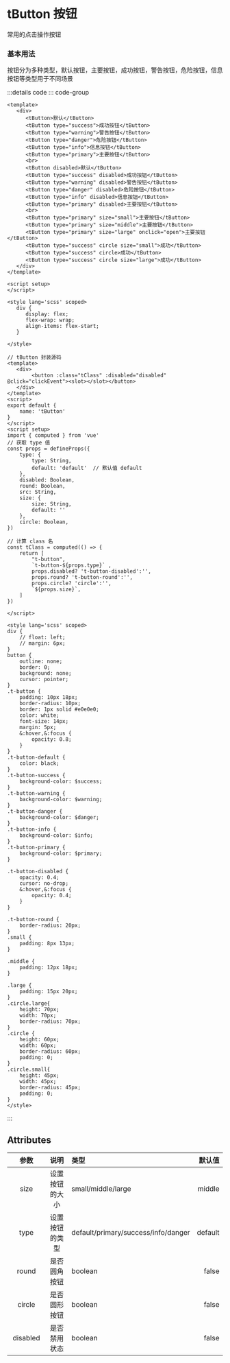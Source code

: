 <script setup>
   import buttonDemo from '../components/buttonDemo.vue';
</script>

# tButton 按钮
常用的点击操作按钮
<br/>

### 基本用法
按钮分为多种类型，默认按钮，主要按钮，成功按钮，警告按钮，危险按钮，信息按钮等类型用于不同场景

<buttonDemo></buttonDemo>

:::details code
::: code-group

```vue [buttonDemo.vue]
<template>
   <div>
      <tButton>默认</tButton>
      <tButton type="success">成功按钮</tButton>
      <tButton type="warning">警告按钮</tButton>
      <tButton type="danger">危险按钮</tButton>
      <tButton type="info">信息按钮</tButton>
      <tButton type="primary">主要按钮</tButton>
      <br>
      <tButton disabled>默认</tButton>
      <tButton type="success" disabled>成功按钮</tButton>
      <tButton type="warning" disabled>警告按钮</tButton>
      <tButton type="danger" disabled>危险按钮</tButton>
      <tButton type="info" disabled>信息按钮</tButton>
      <tButton type="primary" disabled>主要按钮</tButton>
      <br>
      <tButton type="primary" size="small">主要按钮</tButton>
      <tButton type="primary" size="middle">主要按钮</tButton>
      <tButton type="primary" size="large" onclick="open">主要按钮</tButton>
      <tButton type="success" circle size="small">成功</tButton>
      <tButton type="success" circle>成功</tButton>
      <tButton type="success" circle size="large">成功</tButton>
   </div>
</template>

<script setup>
</script>

<style lang='scss' scoped>
   div {
      display: flex;
      flex-wrap: wrap;
      align-items: flex-start;
   }
   
</style>
```

```vue [tButton.vue]
// tButton 封装源码
<template>
   <div>
        <button :class="tClass" :disabled="disabled" @click="clickEvent"><slot></slot></button>
   </div>
</template>
<script>
export default {
    name: 'tButton'
}
</script>
<script setup>
import { computed } from 'vue'
// 获取 type 值
const props = defineProps({
    type: {
        type: String,
        default: 'default'  // 默认值 default
    },
    disabled: Boolean,
    round: Boolean,
    src: String,
    size: {
        size: String,
        default: ''
    },
    circle: Boolean,
})

// 计算 class 名
const tClass = computed(() => {
    return [
        "t-button",
        `t-button-${props.type}` ,
        props.disabled? 't-button-disabled':'',
        props.round? 't-button-round':'',
        props.circle? 'circle':'',
        `${props.size}`,
    ]
})

</script>

<style lang='scss' scoped>
div {
    // float: left;
    // margin: 6px;
}
button {
    outline: none;
    border: 0;
    background: none;
    cursor: pointer;
}
.t-button {
    padding: 10px 18px;
    border-radius: 10px;
    border: 1px solid #e0e0e0;
    color: white;
    font-size: 14px;
    margin: 5px;
    &:hover,&:focus {
        opacity: 0.8;
    }
}
.t-button-default {
    color: black;
}
.t-button-success {
    background-color: $success;
}
.t-button-warning {
    background-color: $warning;
}
.t-button-danger {
    background-color: $danger;
}
.t-button-info {
    background-color: $info;
}
.t-button-primary {
    background-color: $primary;
}

.t-button-disabled {
    opacity: 0.4;
    cursor: no-drop;
    &:hover,&:focus {
        opacity: 0.4;
    }
}

.t-button-round {
    border-radius: 20px;
}
.small {
    padding: 8px 13px;
}

.middle {
    padding: 12px 18px;
}

.large {
    padding: 15px 20px;
}
.circle.large{
    height: 70px;
    width: 70px;
    border-radius: 70px;
}
.circle {
    height: 60px;
    width: 60px;
    border-radius: 60px;
    padding: 0;
}
.circle.small{
    height: 45px;
    width: 45px;
    border-radius: 45px;
    padding: 0;
}
</style>
```
:::

## Attributes
|  参数  |    说明    |  类型    |  默认值 |
| :-----: | :--------: | :------ | ----: |
|  size  |       设置按钮的大小      | small/middle/large | middle |  
|  type  |   设置按钮的类型    |   default/primary/success/info/danger | default |
| round  | 是否圆角按钮 | boolean | false |
| circle  | 是否圆形按钮 | boolean | false |
| disabled | 是否禁用状态 | boolean | false |


<style>
table th:first-of-type {
    width: 4cm;
}
table th:nth-of-type(2) {
    width: 150pt;
}
table th:nth-of-type(3) {
    width: 8em;
}
</style>